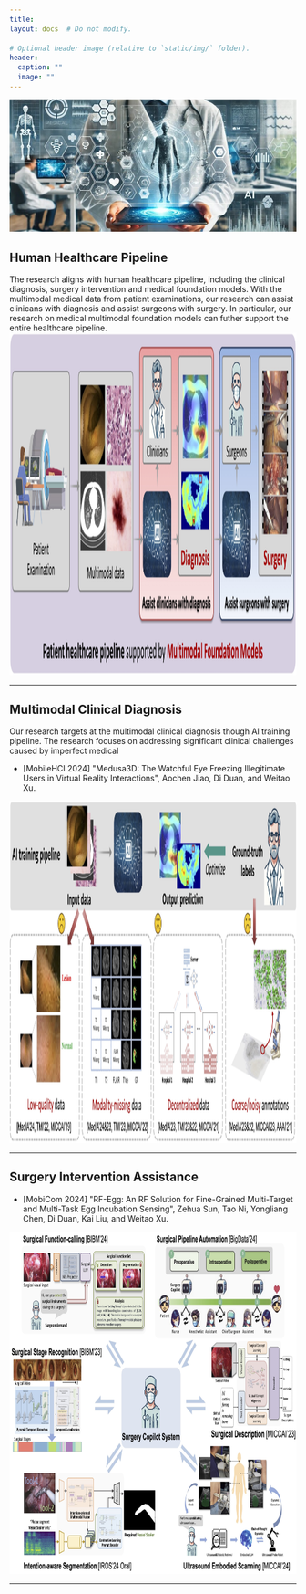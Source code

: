 ```yaml
---
title:
layout: docs  # Do not modify.

# Optional header image (relative to `static/img/` folder).
header:
  caption: ""
  image: ""
---
```

<img border="0" src="headers.jpg">



<h2><b>Human Healthcare Pipeline</b></h2>
The research aligns with human healthcare pipeline, including the clinical diagnosis, surgery intervention and medical foundation models. With the multimodal medical data from patient examinations, our research can assist clinicans with diagnosis and assist surgeons with surgery. In particular, our research on medical multimodal foundation models can futher support the entire healthcare pipeline.
<img border="0" src="research-1-pipeline.jpg" width="1200" height="600">
<hr />

<h2><b>Multimodal Clinical Diagnosis</b></h2>
Our research targets at the multimodal clinical diagnosis though AI training pipeline. The research focuses on addressing significant clinical challenges caused by imperfect medical
<ul>
<li>[MobileHCI 2024] "Medusa3D: The Watchful Eye Freezing Illegitimate Users in Virtual Reality Interactions", Aochen Jiao, Di Duan, and Weitao Xu.</li>
</ul>
<img border="0" src="research-2-diagnosis.jpg" width="1200" height="600">
<hr />

<h2><b>Surgery Intervention Assistance</b></h2>
<ul>
<li>[MobiCom 2024] "RF-Egg: An RF Solution for Fine-Grained Multi-Target and Multi-Task Egg Incubation Sensing", Zehua Sun, Tao Ni, Yongliang Chen, Di Duan, Kai Liu, and Weitao Xu.</li>
</ul>
<img border="0" src="research-3-surgery.jpg" width="1200" height="600">
<hr />





              
